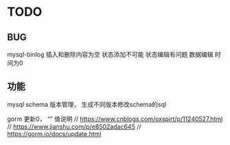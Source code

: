 # TODO

## BUG
mysql-binlog 插入和删除内容为空
状态添加不可能
状态编辑有问题
数据编辑 时间为0

## 功能
mysql schema 版本管理， 
生成不同版本修改schema的sql


gorm 更新0， “” 值说明
// https://www.cnblogs.com/oxspirt/p/11240527.html
// https://www.jianshu.com/p/e8502adac645
// https://gorm.io/docs/update.html